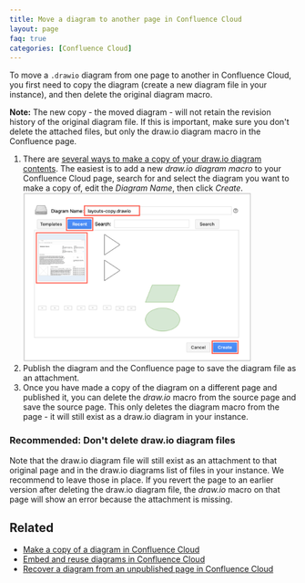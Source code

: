 ```yaml
---
title: Move a diagram to another page in Confluence Cloud
layout: page
faq: true
categories: [Confluence Cloud]
---
```


To move a ``.drawio`` diagram from one page to another in Confluence Cloud, you first need to copy the diagram (create a new diagram file in your instance), and then delete the original diagram macro.

**Note:** The new copy - the moved diagram - will not retain the revision history of the original diagram file. If this is important, make sure you don't delete the attached files, but only the draw.io diagram macro in the Confluence page.

1. There are [several ways to make a copy of your draw.io diagram contents](/doc/faq/confluence-cloud-copy-diagram.html). The easiest is to add a new _draw.io diagram macro_ to your Confluence Cloud page, search for and select the diagram you want to make a copy of, edit the _Diagram Name_, then click _Create_. 
<br /><img src="/assets/img/blog/copy-diagram-example.png" style="width=100%;max-width:400px;height:auto;" alt="Select a diagram from the Recent tab, add a new diagram name and click Create to copy a draw.io diagram in Confluence Cloud">
2. Publish the diagram and the Confluence page to save the diagram file as an attachment.
2. Once you have made a copy of the diagram on a different page and published it, you can delete the _draw.io_ macro from the source page and save the source page. This only deletes the diagram macro from the page - it will still exist as a draw.io diagram in your instance.

### Recommended: Don't delete draw.io diagram files

Note that the draw.io diagram file will still exist as an attachment to that original page and in the draw.io diagrams list of files in your instance. We recommend to leave those in place. If you revert the page to an earlier version after deleting the draw.io diagram file, the _draw.io_ macro on that page will show an error because the attachment is missing.

## Related

* [Make a copy of a diagram in Confluence Cloud](/doc/faq/confluence-cloud-copy-diagram.html)
* [Embed and reuse diagrams in Confluence Cloud](/doc/faq/confluence-cloud-embed-diagram.html)
* [Recover a diagram from an unpublished page in Confluence Cloud](/doc/faq/confluence-cloud-recover-diagram-draft-page.html)